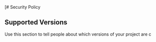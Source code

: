 [# Security Policy

## Supported Versions

Use this section to tell people about which versions of your project are
c